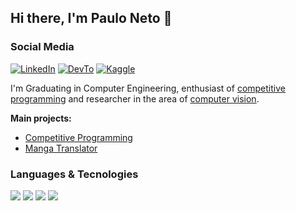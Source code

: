 ## Hi there, I'm Paulo Neto 👋

### Social Media

[![LinkedIn](https://img.shields.io/badge/linkedin-111111.svg?&style=for-the-badge&logo=linkedin&logoColor=white)](https://linkedin.com/in/paulosantosneto)
[![DevTo](https://img.shields.io/badge/dev.to-111111?style=for-the-badge&logo=dev.to&logoColor=white)](https://dev.to/paulosn)
[![Kaggle](https://img.shields.io/badge/Kaggle-111111?style=for-the-badge&logo=kaggle&logoColor=white)](https://www.kaggle.com/psneto)

I'm Graduating in Computer Engineering, enthusiast of <ins>competitive programming</ins> and researcher in the area of <ins>computer vision</ins>.

**Main projects:**
- [Competitive Programming](https://github.com/competitive-programming)
- [Manga Translator](https://github.com/paulosantosneto/manga-translator)


### Languages & Tecnologies

![](https://img.shields.io/badge/python-111111.svg?&style=for-the-badge&logo=python&logoColor=white)
![](https://img.shields.io/badge/C++-111111.svg?&style=for-the-badge&logo=cplusplus&logoColor=white)
![](https://img.shields.io/badge/Git-111111.svg?&style=for-the-badge&logo=git&logoColor=white)
![](https://img.shields.io/badge/AWS-111111.svg?&style=for-the-badge&logo=Amazon%20AWS&logoColor=white)

